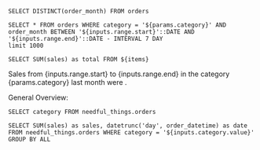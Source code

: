 ```dates
SELECT DISTINCT(order_month) FROM orders
```

```items
SELECT * FROM orders WHERE category = '${params.category}' AND order_month BETWEEN '${inputs.range.start}'::DATE AND '${inputs.range.end}'::DATE - INTERVAL 7 DAY
limit 1000
```

```total
SELECT SUM(sales) as total FROM ${items}
```

<DateRange name="range" data={dates} dates="order_month" />

Sales from {inputs.range.start} to {inputs.range.end} in the category {params.category} last month were <Value data={total} value="total" fmt="num0" />.

General Overview:

<DataTable data={items} />


```categories
SELECT category FROM needful_things.orders
```

<Dropdown name="category" data={categories} value="category" defaultValue={params.category} />

```selected_category
SELECT SUM(sales) as sales, datetrunc('day', order_datetime) as date FROM needful_things.orders WHERE category = '${inputs.category.value}' GROUP BY ALL
```

<BarChart data={selected_category} x="date" y="sales" />

